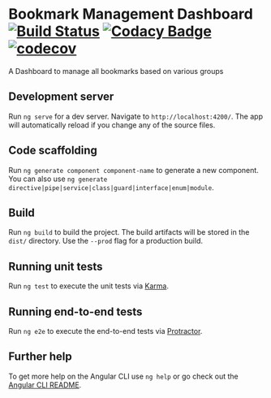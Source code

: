 # Bookmark Management Dashboard [![Build Status](https://travis-ci.com/dECRISES/bookmark-management-dashboard.svg?token=zX2weUHwwiLhJBntsmcM&branch=master)](https://travis-ci.com/github/dECRISES/bookmark-management-dashboard) [![Codacy Badge](https://app.codacy.com/project/badge/Grade/0b2450e7edb44a29b905bb8e80c6cb2a)](https://www.codacy.com?utm_source=github.com&utm_medium=referral&utm_content=dECRISES/bookmark-management-dashboard&utm_campaign=Badge_Grade) [![codecov](https://codecov.io/gh/dECRISES/bookmark-management-dashboard/branch/master/graph/badge.svg?token=QX3TNA431I)](https://codecov.io/gh/dECRISES/bookmark-management-dashboard)

A Dashboard to manage all bookmarks based on various groups

## Development server

Run `ng serve` for a dev server. Navigate to `http://localhost:4200/`. The app will automatically reload if you change any of the source files.

## Code scaffolding

Run `ng generate component component-name` to generate a new component. You can also use `ng generate directive|pipe|service|class|guard|interface|enum|module`.

## Build

Run `ng build` to build the project. The build artifacts will be stored in the `dist/` directory. Use the `--prod` flag for a production build.

## Running unit tests

Run `ng test` to execute the unit tests via [Karma](https://karma-runner.github.io).

## Running end-to-end tests

Run `ng e2e` to execute the end-to-end tests via [Protractor](http://www.protractortest.org/).

## Further help

To get more help on the Angular CLI use `ng help` or go check out the [Angular CLI README](https://github.com/angular/angular-cli/blob/master/README.md).
